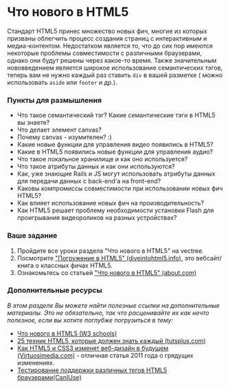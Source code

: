 # Что нового в HTML5

Стандарт HTML5 принес множество новых фич, многие из которых призваны облегчить процесс создания страниц с интерактивным и медиа-контентом. Недостатком является то, что до сих пор имеются некоторые проблемы совместимости с различными браузерами, однако они будут решены через какое-то время. Также значительным нововведением является широкое использование семантических тэгов, теперь вам не нужно каждый раз ставить `div` в вашей разметке ( можно использовать `aside` или `footer` и др.).

### Пункты для размышления

- Что такое семантический тэг? Какие семантические тэги в HTML5 вы знаете?
- Что делает элемент canvas?
- Почему canvas - изумителен? :)
- Какие новые функции для управления видео появились в HTML5?
- Какие в HTML5 появились новые функции для управления аудио?
- Что такое локальное хранилище и как оно используется?
- Что такое атрибуты данных и как они используются?
- Как, уже знающие Rails и JS могут использовать атрибуты данных для передачи данных с back-end'a на front-end?
- Каковы компромиссы совместимости при использовании новых фич HTML5?
- Как влияет использование новых фич на производительность?
- Как HTML5 решает проблему необходимости установки Flash для проигрывания видеороликов на разных устройствах?

### Ваше задание

1. Пройдите все уроки раздела "Что нового в HTML5" на vectree.
2. Посмотрите ["Погружение в HTML5" (diveintohtml5.info)](http://diveintohtml5.info), это вебсайт/книга о классных фичах HTML5.
3. Ознакомьтесь со статьей ["Что нового в HTML5" (about.com)](http://webdesign.about.com/od/html5/a/html_5_whats_new.htm)

### Дополнительные ресурсы

_В этом разделе Вы можете найти полезные ссылки на дополнительные материалы. Это не обязательно, так что расценивайте их как нечто полезное, если вы хотите поглубже погрузиться в тему:_

- [Что нового в HTML5 (W3 schools)](http://www.w3schools.com/html/html5_new_elements.asp)
- [25 техник HTML5, которые должен знать каждый (tutsplus.com)](http://net.tutsplus.com/tutorials/html-css-techniques/25-html5-features-tips-and-techniques-you-must-know/)
- [Как HTML5 и CSS3 изменят веб-дизайн в будущем (Virtuosimedia.com)](http://www.virtuosimedia.com/dev/html/how-html5-and-css3-will-change-web-design) - отличная статья 2011 года о грядущих изменениях.
- [Тестирование поддержки различных тегов HTML5 браузерами(CanIUse)](http://caniuse.com)
